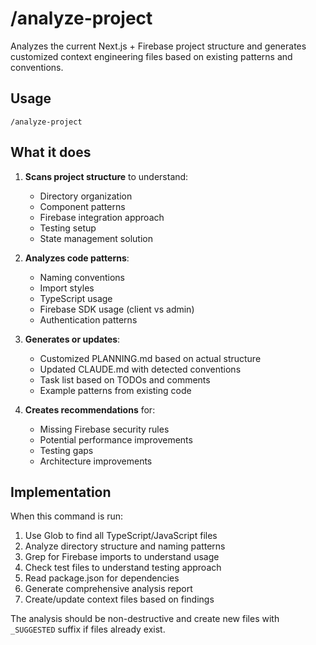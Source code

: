 # /analyze-project

Analyzes the current Next.js + Firebase project structure and generates customized context engineering files based on existing patterns and conventions.

## Usage
```
/analyze-project
```

## What it does

1. **Scans project structure** to understand:
   - Directory organization
   - Component patterns
   - Firebase integration approach
   - Testing setup
   - State management solution

2. **Analyzes code patterns**:
   - Naming conventions
   - Import styles
   - TypeScript usage
   - Firebase SDK usage (client vs admin)
   - Authentication patterns

3. **Generates or updates**:
   - Customized PLANNING.md based on actual structure
   - Updated CLAUDE.md with detected conventions
   - Task list based on TODOs and comments
   - Example patterns from existing code

4. **Creates recommendations** for:
   - Missing Firebase security rules
   - Potential performance improvements
   - Testing gaps
   - Architecture improvements

## Implementation

When this command is run:

1. Use Glob to find all TypeScript/JavaScript files
2. Analyze directory structure and naming patterns
3. Grep for Firebase imports to understand usage
4. Check test files to understand testing approach
5. Read package.json for dependencies
6. Generate comprehensive analysis report
7. Create/update context files based on findings

The analysis should be non-destructive and create new files with `_SUGGESTED` suffix if files already exist.
